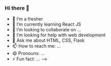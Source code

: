 ### Hi there 👋

- 🔭 I’m a fresher
- 🌱 I’m currently learning React JS
- 👯 I’m looking to collaborate on ...
- 🤔 I’m looking for help with web development
- 💬 Ask me about HTML, CSS, Flask
- 📫 How to reach me: ...
- 😄 Pronouns: ...
- ⚡ Fun fact: ...
-->
